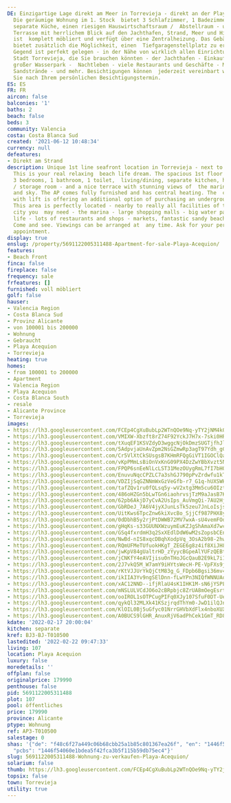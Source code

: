 ```yaml
---
DE: Einzigartige Lage direkt am Meer in Torrevieja - direkt an der Playa Acequion.
  Die geräumige Wohnung im 1. Stock  bietet 3 Schlafzimmer, 1 Badezimmer, 1 WC, Wohn-/Esszimmer,
  separate Küche, einen riesigen Hauswirtschaftsraum /  Abstellraum - und eine schöne
  Terrasse mit herrlichem Blick auf den Jachthafen, Strand, Meer und Himmel. Das AP
  ist  komplett möbliert und verfügt über eine Zentralheizung. Das Gebäude mit Aufzug
  bietet zusätzlich die Möglichkeit, einen  Tiefgaragenstellplatz zu erwerben. Diese
  Gegend ist perfekt gelegen - in der Nähe von wirklich allen Einrichtungen der  modernen
  Stadt Torrevieja, die Sie brauchen könnten - der Jachthafen - Einkaufszentren -
  großer Wasserpark -  Nachtleben - viele Restaurants und Geschäfte - Märkte, fantastische
  Sandstrände - und mehr. Besichtigungen können  jederzeit vereinbart werden. Fragen
  Sie nach Ihrem persönlichen Besichtigungstermin.
ES: ES
FR: FR
aircon: false
balconies: '1'
baths: 2
beach: false
beds: 3
community: Valencia
costa: Costa Blanca Sud
created: '2021-06-12 10:48:34'
currency: null
defeatures:
- Direkt am Strand
description: Unique 1st line seafront location in Torrevieja - next to Playa Acequion.
  This is your real relaxing  beach life dream. The spacious 1st floor apartment offers
  3 bedrooms, 1 bathroom, 1 toilet,  living/dining, separate kitchen, huge utility
  / storage room - and a nice terrace with stunning views of  the marina, beach, sea
  and sky. The AP comes fully furnished and has central heating. The  community building
  with lift is offering an additional option of purchasing an underground parking  space.
  This area is perfectly located - nearby to really all facilities of the modern Torrevieja
  city you  may need - the marina - large shopping malls - big water park - night
  life - lots of restaurants and shops - markets, fantastic sandy beaches - and more.
  Come and see. Viewings can be arranged at  any time. Ask for your personal viewing
  appointment.
display: true
enslug: /property/5691122005311488-Apartment-for-sale-Playa-Acequion/
features:
- Beach Front
finca: false
fireplace: false
frequency: sale
frfeatures: []
furnished: voll möbliert
golf: false
hauser:
- Valencia Region
- Costa Blanca Sud
- Provinz Alicante
- von 100001 bis 200000
- Wohnung
- Gebraucht
- Playa Acequion
- Torrevieja
heating: true
homes:
- from 100001 to 200000
- Apartment
- Valencia Region
- Playa Acequion
- Costa Blanca South
- resale
- Alicante Province
- Torrevieja
images:
- https://lh3.googleusercontent.com/FCEp4CgXuBubLp2WTnQOe9Nq-yTY2jNM4k0u4e2ev9pY91n3bjxEUNv11FI5K9mzs2j6MRQg2gNQpa3Mq9z2Izg-wLr-lPZgUP8=w640-rj-e30-l100
- https://lh3.googleusercontent.com/VMIXW-Xbzft8rZ74F92YckJ7H7x-7ski0HRMF3RP3egiBj-z0lIJgXCaSPhX5z_2jUviVX24Pv11BBrVmkkPZxF_juTBASvuuwg=w640-rj-e30-l100
- https://lh3.googleusercontent.com/tXuqEF1KSVZdyD3wggcNjOkDmzSUGTjfhJlrilfqd00e2pmq1xuJO6fXNRHAxPca0LoslfWzUzQjg_jYnLIwEqY_OD6gtni85Q=w640-rj-e30-l100
- https://lh3.googleusercontent.com/5AdpvjaUnAvZpm2NsGZmwRp3agT97Ydh_gGPbJ3GUJt0ofe9tgGDIfDgaO8_Xmt2i37Y-anxDB9EjpZXuTpo3QDbECDLuL7K44k=w640-rj-e30-l100
- https://lh3.googleusercontent.com/Cr5VlXtCkSUsgsB7KHmRFQgGiVT1IGOClQaki8EhB7oSkuL_By3Ms0EmOtXD0Mcbiv3afohubp7ky_-gx2UMjs8TsXqwgu4eOZk=w640-rj-e30-l100
- https://lh3.googleusercontent.com/vKpPMmLsBiOnVxKnG09PX4DzZwYBbXvzt5NpCe1INPfyOxq8qF8Ya5K1bIRLHqEItyMWEkZdasNyPO7jw5cR3jfdcjF-ZV-o=w640-rj-e30-l100
- https://lh3.googleusercontent.com/FPQP6snEeNlLcLST31MezOUygRmL7fI7bHQf9657QdSzQTZ5YJkp-SZl3j0X9jiz1XG4xeq4odtSy-vB9iICZsclg7jkCx2uSg=w640-rj-e30-l100
- https://lh3.googleusercontent.com/EnuvuNqcCPZLC7a3shGJ790pPvZrdwfu1kTwYOEcLRHjKKwfDzosjNiP3SJ7W-zsN7vWbg202XUgcKncdnMquRJNIXpayhe_fA=w640-rj-e30-l100
- https://lh3.googleusercontent.com/VDZIjSqGZNNmWxGzVeGfb-r7_G1q-hUXSWHr5X8CT5xl6ta2zYgpGyg2j8MKJZTVbYYM_kRv704hjWuyl06Bec007CiKJlqI6A=w640-rj-e30-l100
- https://lh3.googleusercontent.com/tafZQv1ru0fQLsq5y-wV2xtg3Mm5cu6OIztzh--Mr3V_LOFmLrrNRW1aUfDwjiYR_unrBgCn5wUWCJ8sW9U0MUTuaBmf3SXIwQ=w640-rj-e30-l100
- https://lh3.googleusercontent.com/486oHZGn5bLwTGn6iaohrvsjTzM9aJasB7KxE2p1el_ev05HPMd3TYLHCumgqaW-ZgzhUEXViuwjYOJfu1X8gP-K8jxlXHFI=w640-rj-e30-l100
- https://lh3.googleusercontent.com/62pb6AkjD7yCvA2UsIps_AuVmgQi-7AU2HjMpNQx_xlY6qHMEEG1ENTnFsgyKHr-SaxuVtsV1wusMIMyVrPPLX6a3za6qMFdnQ=w640-rj-e30-l100
- https://lh3.googleusercontent.com/GbRDeJ_7A6V4jyXJunLsTk5zeu7JnLoIsjs8OwJ7kCLwiUoorLQjwkOJgIwhXXBrUxYcsMCwyh2xQFm-7GkERH6uOniFJjl73A=w640-rj-e30-l100
- https://lh3.googleusercontent.com/UitKws6TpcZnw6kiXvcBo_SjjCf987PHX8ytcWo9r27KtXeJ13q8sUT7Bi4cuFxdhXOtnrE-aPl0Lpk5NRfjGKMkjUw4QHDd5QU=w640-rj-e30-l100
- https://lh3.googleusercontent.com/0dDbhB5y2rjPtDWWB72MV7wxA-sU4vemFOduqjsjAGuf2WwwzX3cVvlPEL-n5aVV4fb1Ayb33xxqMAsNbNvDEsNnT7pfGL04c_4=w640-rj-e30-l100
- https://lh3.googleusercontent.com/gHqKs-s33GUUNXWzuymEuKZJgShAmaXd7wctgX9nwrVryxQgXjx7_RC3MgxEYf8qgY-L39WHMEdjlSPI8v19QklhjJlKy6hy=w640-rj-e30-l100
- https://lh3.googleusercontent.com/GSq4fxrdmH3q2SxXEdlDdW6wM2sZopsbCEnMcjBqqGou0XgGYysjsmBqbLSQsyVSXt60vNWsU7knjQImmh0MpWzSxaesQh4-=w640-rj-e30-l100
- https://lh3.googleusercontent.com/NwBd-nIS8xqcDBqhXodpVq_3OsA2b98-2hwp51tva97hWpfEYP6hQ1wHLNVY1FjWzdAOhIvwH9uN17m7A54gIO7DgKyi6tt0AA=w640-rj-e30-l100
- https://lh3.googleusercontent.com/RQmUFMeTUfuokHKgT_ZEGE6g8z4if8XiJH88YJqEtJQakWRNT6C-GadMWjWzl_M1mMquz1KrWxZ0Vb1ZGRSu6R4RrsbZmOVn=w640-rj-e30-l100
- https://lh3.googleusercontent.com/jwKpV84gUaltrHD_zYyycBGpeAlYUFzQEBtYPYfnN7pQuhjMDZcWj4-QP_NqE5YxCfpgjiPOQYkjx10iekogUaEUfyq_KAPV8A=w640-rj-e30-l100
- https://lh3.googleusercontent.com/jCNKfY4eAVIjisu0nTHoJGcQauB2E9kL7i14p5k7sxtVqsHVTk920ovBp205neqtnjzTyBkVqC2VMfDHwTC4GUL6yoLDPDHQpQ=w640-rj-e30-l100
- https://lh3.googleusercontent.com/2J7vkQ5M_W7amY9iHYtsWecH-PE-VpFXs9jvsUwL6SLrpoK4ls8C95CNAvOwKs9u4yqtiBIuWorJ_bosu8-HNPJQNR_GgCL3=w640-rj-e30-l100
- https://lh3.googleusercontent.com/rKtVJJUrYkQjCtM83g_G_FDpb6Bgsi36mv4VHY0TbUbV4RQuNzV7dnfqsUGpyjMMhjsN5cdSOfR_N9_EPIAhBsEHOfdM3KiqLA=w640-rj-e30-l100
- https://lh3.googleusercontent.com/ikIIA3Yv9ngSElDnn-fLwYPn3NIQfWNNUAq-Jq1dRxIznhxfb71uiDBt_X50dmlP0equVh3HpUKawkL8RDdT_hA_xYiG7g6O1g=w640-rj-e30-l100
- https://lh3.googleusercontent.com/xAC12NND--ifjRlaU4sK1IHK1M-sN6jYSPLdNESVyQkonZu8g6mh6IUephBEyt7bukJ97ESV_EYovdX1u6GMZlFTik00EPfIiw=w640-rj-e30-l100
- https://lh3.googleusercontent.com/mNSLULVCdJO6o2cBRpbjc8ZrUA8mOegEsrtOHkZhnQYa5GA0SwQu_xgkIUYhAgi1aTPwBV69mumyUMRxH0oM7ywbsCMCa6AWSjs=w640-rj-e30-l100
- https://lh3.googleusercontent.com/ooIROL1sOTPCugPIFq0XJy107SfuF0DT-Ue6YYa6G_HFN8FwEOdORzOnzcUIBEfgnm25cjW5IyrDOgcvoDxqVHTRftT_TIdG=w640-rj-e30-l100
- https://lh3.googleusercontent.com/qykQl32MLXk41KSzjrqdThYm0-JwD1ilQJnZn46ouXYdl24h9OmjFpVai7La-OdNVzQ5kWMnbFeCbIUxdDAD5PZqNTqYRBPJNAc=w640-rj-e30-l100
- https://lh3.googleusercontent.com/KlOIL0Bj5uGfyc01NrrGHVbXdFlx4nboXUXkRCxEhE6DzG9HgWwf3M8---zFWLnn5gOZyr8ky2qdTnn2iSKezR_Xe0O_TeDbgQ=w640-rj-e30-l100
- https://lh3.googleusercontent.com/A0BUCS9lGHR_AnuxRjV6adPhCek1GmT_RD8HXhCZPpgTBfmxSPID9vogJ3WvvbT8s06YtY4ZX7VTOpxh1F35KOgajuVhP_JeaT4=w640-rj-e30-l100
kdate: '2022-02-17 20:00:04'
kitchen: separate
kref: BJ3-BJ-T010500
lastedited: '2022-02-22 09:47:33'
living: 107
location: Playa Acequion
luxury: false
moredetails: ''
offplan: false
originalprice: 179990
penthouse: false
pid: 5691122005311488
plot: 107
pool: öffentliches
price: 179990
province: Alicante
ptype: Wohnung
ref: AP3-T010500
salestage: 0
shas: '{"de": "f48c6f27a449c06b68cbb25a1b85c801367ea26f", "en": "1446f54060e1bdea5f42fca3b5f115b59db75ec4",
  "pcbs": "1446f54060e1bdea5f42fca3b5f115b59db75ec4"}'
slug: 5691122005311488-Wohnung-zu-verkaufen-Playa-Acequion/
solarium: false
thumb: https://lh3.googleusercontent.com/FCEp4CgXuBubLp2WTnQOe9Nq-yTY2jNM4k0u4e2ev9pY91n3bjxEUNv11FI5K9mzs2j6MRQg2gNQpa3Mq9z2Izg-wLr-lPZgUP8=w400-h240-n-rj-e30-l100
topsix: false
town: Torrevieja
utility: true
---
```

